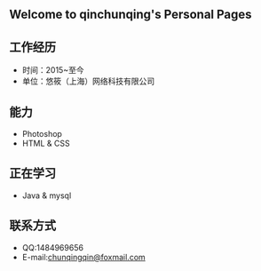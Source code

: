 ## Welcome to qinchunqing's Personal Pages  

## 工作经历
- 时间：2015~至今
- 单位：悠筱（上海）网络科技有限公司  

## 能力  
- Photoshop
- HTML & CSS

## 正在学习  
- Java & mysql

## 联系方式  
- QQ:1484969656
- E-mail:chunqingqin@foxmail.com

